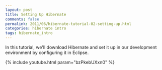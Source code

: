 ```yaml
---           
layout: post
title: Setting Up Hibernate
comments: false
permalink: 2011/06/hibernate-tutorial-02-setting-up.html
categories: hibernate intro
tags: hibernate_intro
---
```


In this tutorial, we'll download Hibernate and set it up in our development environment by configuring it in Eclipse.

{% include youtube.html param="bzPkebUXxn0" %}
